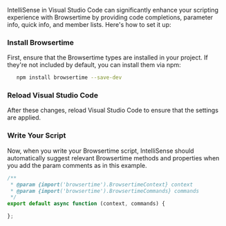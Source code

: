 IntelliSense in Visual Studio Code can significantly enhance your scripting experience with Browsertime by providing code completions, parameter info, quick info, and member lists. Here's how to set it up:

### Install Browsertime

First, ensure that the Browsertime types are installed in your project. If they're not included by default, you can install them via npm:

```bash
   npm install browsertime --save-dev
```

### Reload Visual Studio Code
After these changes, reload Visual Studio Code to ensure that the settings are applied.

### Write Your Script
Now, when you write your Browsertime script, IntelliSense should automatically suggest relevant Browsertime methods and properties when you add the param comments as in this example.

```JavaScript
/**
 * @param {import('browsertime').BrowsertimeContext} context
 * @param {import('browsertime').BrowsertimeCommands} commands
 */
export default async function (context, commands) { 

};
```